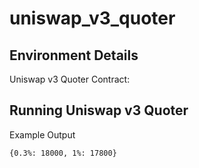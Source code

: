# uniswap_v3_quoter

## Environment Details

Uniswap v3 Quoter Contract: 

## Running Uniswap v3 Quoter

Example Output

`{0.3%: 18000, 1%: 17800}`
